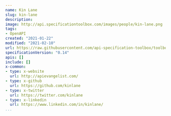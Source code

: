 ```yaml
---
name: Kin Lane
slug: kin-lane
description:
image: http://api.specificationtoolbox.com/images/people/kin-lane.png
tags:
- OpenAPI
created: "2021-01-22"
modified: "2021-02-10"
url: https://raw.githubusercontent.com/api-specification-toolbox/toolbox/main/_people/kin-lane.md
specificationVersion: "0.14"
apis: []
include: []
x-common:
- type: x-website
  url: http://apievangelist.com/
- type: x-github
  url: https://github.com/kinlane
- type: x-twitter
  url: https://twitter.com/kinlane
- type: x-linkedin
  url: https://www.linkedin.com/in/kinlane/    
...
```

